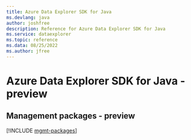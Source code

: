 ```yaml
---
title: Azure Data Explorer SDK for Java
ms.devlang: java
author: joshfree
description: Reference for Azure Data Explorer SDK for Java
ms.service: dataexplorer
ms.topic: reference
ms.data: 08/25/2022
ms.author: jfree
---
```

# Azure Data Explorer SDK for Java - preview

## Management packages - preview
[!INCLUDE [mgmt-packages](data-explorer-mgmt-index.md)]